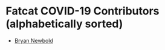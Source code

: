 Fatcat COVID-19 Contributors (alphabetically sorted)
=====================================================

* [Bryan Newbold](https://bnewbold.net)
